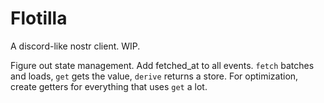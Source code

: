 # Flotilla

A discord-like nostr client. WIP.


Figure out state management. Add fetched_at to all events. `fetch` batches and loads, `get` gets the value, `derive` returns a store. For optimization, create getters for everything that uses `get` a lot.

